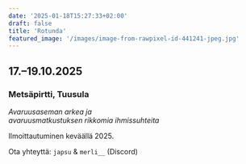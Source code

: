 ```yaml
---
date: '2025-01-18T15:27:33+02:00'
draft: false
title: 'Rotunda'
featured_image: '/images/image-from-rawpixel-id-441241-jpeg.jpg'
---
```

## 17.–19.10.2025
### Metsäpirtti, Tuusula

_Avaruusaseman arkea ja \
avaruusmatkustuksen rikkomia ihmissuhteita_

Ilmoittautuminen keväällä 2025.

Ota yhteyttä: `japsu` & `merli__` (Discord)
